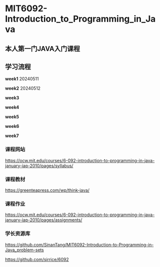 # MIT6092-Introduction_to_Programming_in_Java
## 本人第一门JAVA入门课程

## 学习流程
**week1** 20240511

**week2** 20240512

**week3**

**week4**

**week5**

**week6**

**week7**



### 课程网站

https://ocw.mit.edu/courses/6-092-introduction-to-programming-in-java-january-iap-2010/pages/syllabus/

### 课程教材

https://greenteapress.com/wp/think-java/

### 课程作业

https://ocw.mit.edu/courses/6-092-introduction-to-programming-in-java-january-iap-2010/pages/assignments/

### 学长资源库

https://github.com/SinanTang/MIT6092-Introduction-to-Programming-in-Java_problem-sets

https://github.com/sirrice/6092

